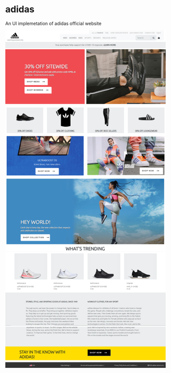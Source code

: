 # adidas
An UI implemetation of adidas official website

![An overview](https://github.com/Yogaraju/adidas/blob/master/readme/adidas-1.png)
![](https://github.com/Yogaraju/adidas/blob/master/readme/adidas-2.png)
![](https://github.com/Yogaraju/adidas/blob/master/readme/adidas-3.png)
![](https://github.com/Yogaraju/adidas/blob/master/readme/adidas-4.png)
![](https://github.com/Yogaraju/adidas/blob/master/readme/adidas-5.png)
